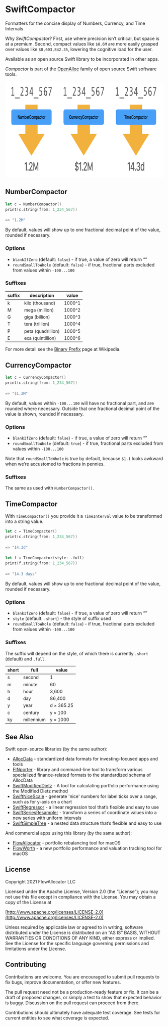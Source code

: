 # SwiftCompactor

Formatters for the concise display of Numbers, Currency, and Time Intervals

Why _SwiftCompactor_? First, use where precision isn’t critical, but space is at a premium. Second, compact values like `$8.6M` are more easily grasped over values like `$8,603,842.35`, lowering the cognitive load for the user.

Available as an open source Swift library to be incorporated in other apps.

_Compactor_ is part of the [OpenAlloc](https://github.com/openalloc) family of open source Swift software tools.

<img src="https://github.com/openalloc/SwiftCompactor/blob/main/Images/examples.png" width="800" height="305"/>

## NumberCompactor

```swift
let c = NumberCompactor()
print(c.string(from: 1_234_567))

=> "1.2M"
```

By default, values will show up to one fractional decimal point of the value, rounded if necessary.

### Options

* `blankIfZero` (default: `false`) - if true, a value of zero will return “”
* `roundSmallToWhole` (default: `false`) - if true, fractional parts excluded from values within `-100...100`

### Suffixes

| suffix | description         | value  |
| ------ | ------------------- | ------ |
|   k    | kilo (thousand)     | 1000^1 |
|   M    | mega (million)      | 1000^2 |
|   G    | giga (billion)      | 1000^3 |
|   T    | tera (trillion)     | 1000^4 |
|   P    | peta (quadrillion)  | 1000^5 |
|   E    | exa (quintillion)   | 1000^6 |

For more detail see the [Binary Prefix](https://en.wikipedia.org/wiki/Binary_prefix) page at Wikipedia.

## CurrencyCompactor

```swift
let c = CurrencyCompactor()
print(c.string(from: 1_234_567))

=> "$1.2M"
```

By default, values within `-100...100` will have no fractional part, and are rounded where necessary. Outside that one fractional decimal point of the value is shown, rounded if necessary.

### Options

* `blankIfZero` (default: `false`) - if true, a value of zero will return “”
* `roundSmallToWhole` (default: `true`) - if true, fractional parts excluded from values within `-100...100`

Note that `roundSmallToWhole` is true by default, because `$1.1` looks awkward when we’re accustomed to fractions in pennies.

### Suffixes

The same as used with `NumberCompactor()`.

## TimeCompactor

With `TimeCompactor()` you provide it a `TimeInterval` value to be transformed into a string value.

```swift
let c = TimeCompactor()
print(c.string(from: 1_234_567))

=> "14.3d"

let f = TimeCompactor(style: .full)
print(f.string(from: 1_234_567))

=> "14.3 days"
```

By default, values will show up to one fractional decimal point of the value, rounded if necessary.

### Options

* `blankIfZero` (default: `false`) - if true, a value of zero will return “”
* `style` (default: `.short`) - the style of suffix used
* `roundSmallToWhole` (default: `false`) - if true, fractional parts excluded from values within `-100...100`

### Suffixes

The suffix will depend on the style, of which there is currently `.short` (default) and `.full`.

| short  | full                | value      |
| ------ | ------------------- | ---------- |
|   s    | second              | 1          |
|   m    | minute              | 60         |
|   h    | hour                | 3,600      |
|   d    | day                 | 86,400     |
|   y    | year                | d × 365.25 |
|   c    | century             | y × 100    |
|   ky   | millennium          | y × 1000   |

## See Also

Swift open-source libraries (by the same author):

* [AllocData](https://github.com/openalloc/AllocData) - standardized data formats for investing-focused apps and tools
* [FINporter](https://github.com/openalloc/FINporter) - library and command-line tool to transform various specialized finance-related formats to the standardized schema of AllocData
* [SwiftModifiedDietz](https://github.com/openalloc/SwiftModifiedDietz) - A tool for calculating portfolio performance using the Modified Dietz method
* [SwiftNiceScale](https://github.com/openalloc/SwiftNiceScale) - generate 'nice' numbers for label ticks over a range, such as for y-axis on a chart
* [SwiftRegressor](https://github.com/openalloc/SwiftRegressor) - a linear regression tool that’s flexible and easy to use
* [SwiftSeriesResampler](https://github.com/openalloc/SwiftSeriesResampler) - transform a series of coordinate values into a new series with uniform intervals
* [SwiftSimpleTree](https://github.com/openalloc/SwiftSimpleTree) - a nested data structure that’s flexible and easy to use

And commercial apps using this library (by the same author):

* [FlowAllocator](https://flowallocator.app/FlowAllocator/index.html) - portfolio rebalancing tool for macOS
* [FlowWorth](https://flowallocator.app/FlowWorth/index.html) - a new portfolio performance and valuation tracking tool for macOS


## License

Copyright 2021 FlowAllocator LLC

Licensed under the Apache License, Version 2.0 (the “License”); you may not use this file except in compliance with the License. You may obtain a copy of the License at

[http://www.apache.org/licenses/LICENSE-2.0](http://www.apache.org/licenses/LICENSE-2.0)

Unless required by applicable law or agreed to in writing, software distributed under the License is distributed on an “AS IS” BASIS, WITHOUT WARRANTIES OR CONDITIONS OF ANY KIND, either express or implied. See the License for the specific language governing permissions and limitations under the License.

## Contributing

Contributions are welcome. You are encouraged to submit pull requests to fix bugs, improve documentation, or offer new features. 

The pull request need not be a production-ready feature or fix. It can be a draft of proposed changes, or simply a test to show that expected behavior is buggy. Discussion on the pull request can proceed from there.

Contributions should ultimately have adequate test coverage. See tests for current entities to see what coverage is expected.
